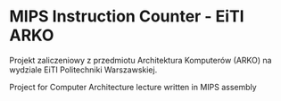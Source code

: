 # MIPS Instruction Counter - EiTI ARKO
Projekt zaliczeniowy z przedmiotu Architektura Komputerów (ARKO) na wydziale EiTI Politechniki Warszawskiej.

Project for Computer Architecture lecture written in MIPS assembly


